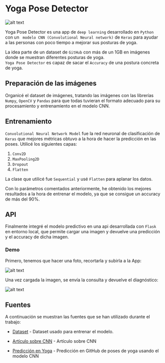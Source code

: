 # Yoga Pose Detector

![alt text](https://github.com/meryreddoor/yogagame_/blob/primeraRama/src/templates/img/paisaje.png)

Yoga Pose Detector es una app  de `deep learning` desarrollado en `Python` con un ` modelo CNN (Convolutional Neural network)` de `Keras` para ayudar a las personas con poco tiempo a mejorar sus posturas de yoga.

La idea parte de un dataset de `GitHub` con más de un 1GB en imágenes donde se muestran diferentes posturas de yoga.   
`Yoga Pose Detector` es capaz de sacar el `Accuracy` de una postura concreta de yoga.

## Preparación de las imágenes

Organicé el dataset de imágenes, tratando las imágenes con las librerías `Numpy`, `OpenCV` y `Pandas` para que todas tuvieran el formato adecuado para su procesamiento y entrenamiento en el modelo CNN.

## Entrenamiento 

`Convolutional Neural Network Model` fue la red neuronal de clasificación de `Keras` que mejores métricas obtuvo a la hora de hacer la predicción en las poses. Utilicé los siguientes capas:
 
1. `Conv2D` 
2. `MaxPooling2D`
3. `Dropout`
4. `Flatten`

La clase que utilicé fue `Sequential` y usé `Flatten` para aplanar los datos.

Con lo parámetros comentados anteriormente, he obtenido los mejores resultados a la hora de entrenar el modelo, ya que se consigue un accuracy de más del 90%.

## API
Finalmente integré el modelo predictivo en una api desarrollada con `Flask` en entorno local, que permite cargar una imagen y devuelve una predicción y el accuracy de dicha imagen.

### Demo

Primero, tenemos que hacer una foto, recortarla y subirla a la App:

![alt text](https://github.com/meryreddoor/yogagame_/blob/primeraRama/src/templates/img/primera_img.png)

Una vez cargada la imagen, se envía la consulta y devuelve el diagnóstico:

![alt text](https://github.com/meryreddoor/yogagame_/blob/primeraRama/src/templates/img/segunda_img_web.png)

## Fuentes

A continuación se muestran las fuentes que se han utilizado durante el trabajo:

- [Dataset](https://github.com/DhruvJawalkar/yoga-poses-dataset) - Dataset usado para entrenar el modelo.

- [Artículo sobre CNN](https://towardsdatascience.com/building-a-convolutional-neural-network-cnn-in-keras-329fbbadc5f5) - Artículo sobre CNN

- [Predicción en Yoga](https://github.com/amarchenkova/yoga-pose-CNN) -  Predicción en GitHub de poses de yoga usando el modelo CNN
